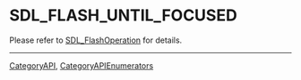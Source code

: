 # SDL_FLASH_UNTIL_FOCUSED

Please refer to [SDL_FlashOperation](SDL_FlashOperation) for details.

----
[CategoryAPI](CategoryAPI), [CategoryAPIEnumerators](CategoryAPIEnumerators)

